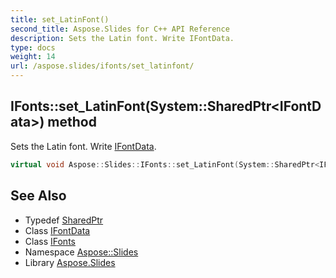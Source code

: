 ```yaml
---
title: set_LatinFont()
second_title: Aspose.Slides for C++ API Reference
description: Sets the Latin font. Write IFontData.
type: docs
weight: 14
url: /aspose.slides/ifonts/set_latinfont/
---
```

## IFonts::set_LatinFont(System::SharedPtr\<IFontData\>) method


Sets the Latin font. Write [IFontData](../../ifontdata/).

```cpp
virtual void Aspose::Slides::IFonts::set_LatinFont(System::SharedPtr<IFontData> value)=0
```

## See Also

* Typedef [SharedPtr](../../../system/sharedptr/)
* Class [IFontData](../../ifontdata/)
* Class [IFonts](../)
* Namespace [Aspose::Slides](../../)
* Library [Aspose.Slides](../../../)